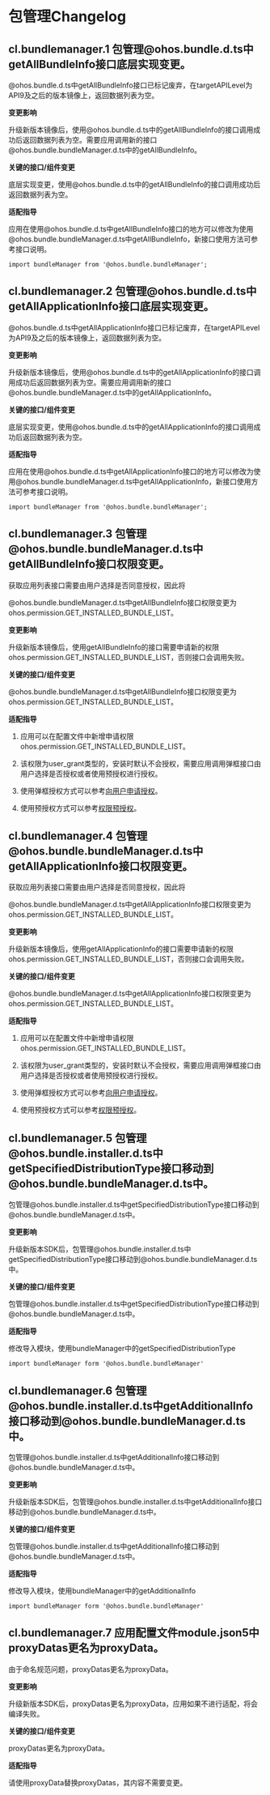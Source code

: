 # 包管理Changelog


## cl.bundlemanager.1 包管理\@ohos.bundle.d.ts中getAllBundleInfo接口底层实现变更。

\@ohos.bundle.d.ts中getAllBundleInfo接口已标记废弃，在targetAPILevel为API9及之后的版本镜像上，返回数据列表为空。

**变更影响**

升级新版本镜像后，使用\@ohos.bundle.d.ts中的getAllBundleInfo的接口调用成功后返回数据列表为空。需要应用调用新的接口\@ohos.bundle.bundleManager.d.ts中的getAllBundleInfo。

**关键的接口/组件变更**

底层实现变更，使用\@ohos.bundle.d.ts中的getAllBundleInfo的接口调用成功后返回数据列表为空。

**适配指导**

应用在使用\@ohos.bundle.d.ts中getAllBundleInfo接口的地方可以修改为使用\@ohos.bundle.bundleManager.d.ts中getAllBundleInfo，新接口使用方法可参考接口说明。
```ets
import bundleManager from '@ohos.bundle.bundleManager';
```


## cl.bundlemanager.2 包管理\@ohos.bundle.d.ts中getAllApplicationInfo接口底层实现变更。

\@ohos.bundle.d.ts中getAllApplicationInfo接口已标记废弃，在targetAPILevel为API9及之后的版本镜像上，返回数据列表为空。

**变更影响**

升级新版本镜像后，使用\@ohos.bundle.d.ts中的getAllApplicationInfo的接口调用成功后返回数据列表为空。需要应用调用新的接口\@ohos.bundle.bundleManager.d.ts中的getAllApplicationInfo。

**关键的接口/组件变更**

底层实现变更，使用\@ohos.bundle.d.ts中的getAllApplicationInfo的接口调用成功后返回数据列表为空。

**适配指导**

应用在使用\@ohos.bundle.d.ts中getAllApplicationInfo接口的地方可以修改为使用\@ohos.bundle.bundleManager.d.ts中getAllApplicationInfo，新接口使用方法可参考接口说明。
```ets
import bundleManager from '@ohos.bundle.bundleManager';
```


## cl.bundlemanager.3 包管理\@ohos.bundle.bundleManager.d.ts中getAllBundleInfo接口权限变更。

获取应用列表接口需要由用户选择是否同意授权，因此将

\@ohos.bundle.bundleManager.d.ts中getAllBundleInfo接口权限变更为ohos.permission.GET_INSTALLED_BUNDLE_LIST。

**变更影响**

升级新版本镜像后，使用getAllBundleInfo的接口需要申请新的权限ohos.permission.GET_INSTALLED_BUNDLE_LIST，否则接口会调用失败。

**关键的接口/组件变更**

\@ohos.bundle.bundleManager.d.ts中getAllBundleInfo接口权限变更为ohos.permission.GET_INSTALLED_BUNDLE_LIST。

**适配指导**

1. 应用可以在配置文件中新增申请权限ohos.permission.GET_INSTALLED_BUNDLE_LIST。

2. 该权限为user_grant类型的，安装时默认不会授权，需要应用调用弹框接口由用户选择是否授权或者使用预授权进行授权。

3. 使用弹框授权方式可以参考[向用户申请授权](https://harmonyosdevelopertest.devccsrnd.hwcloudtest.cn:3087/cn/docs/documentation/doc-guides/accesstoken-guidelines-0000001630265341#ZH-CN_TOPIC_0000001607716650__%E5%90%91%E7%94%A8%E6%88%B7%E7%94%B3%E8%AF%B7%E6%8E%88%E6%9D%83)。

4. 使用预授权方式可以参考[权限预授权](https://harmonyosdevelopertest.devccsrnd.hwcloudtest.cn:3087/cn/docs/documentation/doc-guides/accesstoken-guidelines-0000001630265341#ZH-CN_TOPIC_0000001607716650__user_grant%E6%9D%83%E9%99%90%E9%A2%84%E6%8E%88%E6%9D%83)。


## cl.bundlemanager.4 包管理\@ohos.bundle.bundleManager.d.ts中getAllApplicationInfo接口权限变更。

获取应用列表接口需要由用户选择是否同意授权，因此将

\@ohos.bundle.bundleManager.d.ts中getAllApplicationInfo接口权限变更为ohos.permission.GET_INSTALLED_BUNDLE_LIST。

**变更影响**

升级新版本镜像后，使用getAllApplicationInfo的接口需要申请新的权限ohos.permission.GET_INSTALLED_BUNDLE_LIST，否则接口会调用失败。

**关键的接口/组件变更**

\@ohos.bundle.bundleManager.d.ts中getAllApplicationInfo接口权限变更为ohos.permission.GET_INSTALLED_BUNDLE_LIST。

**适配指导**

1. 应用可以在配置文件中新增申请权限ohos.permission.GET_INSTALLED_BUNDLE_LIST。

2. 该权限为user_grant类型的，安装时默认不会授权，需要应用调用弹框接口由用户选择是否授权或者使用预授权进行授权。

3. 使用弹框授权方式可以参考[向用户申请授权](https://harmonyosdevelopertest.devccsrnd.hwcloudtest.cn:3087/cn/docs/documentation/doc-guides/accesstoken-guidelines-0000001630265341#ZH-CN_TOPIC_0000001607716650__%E5%90%91%E7%94%A8%E6%88%B7%E7%94%B3%E8%AF%B7%E6%8E%88%E6%9D%83)。

4. 使用预授权方式可以参考[权限预授权](https://harmonyosdevelopertest.devccsrnd.hwcloudtest.cn:3087/cn/docs/documentation/doc-guides/accesstoken-guidelines-0000001630265341#ZH-CN_TOPIC_0000001607716650__user_grant%E6%9D%83%E9%99%90%E9%A2%84%E6%8E%88%E6%9D%83)。


## cl.bundlemanager.5 包管理\@ohos.bundle.installer.d.ts中getSpecifiedDistributionType接口移动到\@ohos.bundle.bundleManager.d.ts中。

包管理\@ohos.bundle.installer.d.ts中getSpecifiedDistributionType接口移动到\@ohos.bundle.bundleManager.d.ts中。

**变更影响**

升级新版本SDK后，包管理\@ohos.bundle.installer.d.ts中getSpecifiedDistributionType接口移动到\@ohos.bundle.bundleManager.d.ts中。

**关键的接口/组件变更**

包管理\@ohos.bundle.installer.d.ts中getSpecifiedDistributionType接口移动到\@ohos.bundle.bundleManager.d.ts中。

**适配指导**

修改导入模块，使用bundleManager中的getSpecifiedDistributionType
```ets
import bundleManager form '@ohos.bundle.bundleManager'
```


## cl.bundlemanager.6 包管理\@ohos.bundle.installer.d.ts中getAdditionalInfo接口移动到\@ohos.bundle.bundleManager.d.ts中。

包管理\@ohos.bundle.installer.d.ts中getAdditionalInfo接口移动到\@ohos.bundle.bundleManager.d.ts中。

**变更影响**

升级新版本SDK后，包管理\@ohos.bundle.installer.d.ts中getAdditionalInfo接口移动到\@ohos.bundle.bundleManager.d.ts中。

**关键的接口/组件变更**

包管理\@ohos.bundle.installer.d.ts中getAdditionalInfo接口移动到\@ohos.bundle.bundleManager.d.ts中。

**适配指导**

修改导入模块，使用bundleManager中的getAdditionalInfo
```ets
import bundleManager form '@ohos.bundle.bundleManager'
```


## cl.bundlemanager.7 应用配置文件module.json5中proxyDatas更名为proxyData。

由于命名规范问题，proxyDatas更名为proxyData。

**变更影响**

升级新版本SDK后，proxyDatas更名为proxyData，应用如果不进行适配，将会编译失败。

**关键的接口/组件变更**

proxyDatas更名为proxyData。

**适配指导**

请使用proxyData替换proxyDatas，其内容不需要变更。
